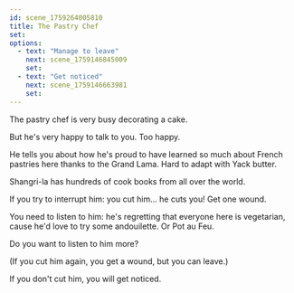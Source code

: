 ```yaml
---
id: scene_1759264005810
title: The Pastry Chef
set:
options:
  - text: "Manage to leave"
    next: scene_1759146845009
    set:
  - text: "Get noticed"
    next: scene_1759146663981
    set:
---
```


The pastry chef is very busy decorating a cake. 

But he's very happy to talk to you. Too happy. 

He tells you about how he's proud to have learned so much about French pastries here thanks to the Grand Lama. Hard to adapt with Yack butter. 

Shangri-la has hundreds of cook books from all over the world. 

If you try to interrupt him: you cut him... he cuts you! Get one wound.

You need to listen to him: he's regretting that everyone here is vegetarian, cause he'd love to try some andouilette. Or Pot au Feu. 

Do you want to listen to him more? 

(If you cut him again, you get a wound, but you can leave.)

If you don't cut him, you will get noticed.